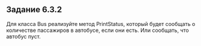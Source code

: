 ## Задание 6.3.2
Для класса Bus реализуйте метод PrintStatus, который будет сообщать о количестве пассажиров в автобусе, если они есть. Или сообщать, что автобус пуст.